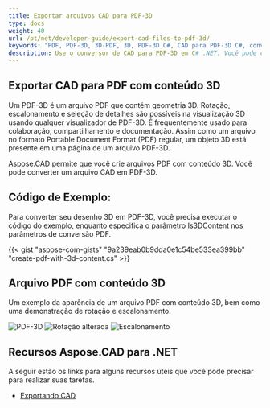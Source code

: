 ```yaml
---
title: Exportar arquivos CAD para PDF-3D
type: docs
weight: 40
url: /pt/net/developer-guide/export-cad-files-to-pdf-3d/
keywords: "PDF, PDF-3D, 3D-PDF, 3D, PDF-3D C#, CAD para PDF-3D C#, converter AutoCAD, converter autocad para pdf-3d"
description: Use o conversor de CAD para PDF-3D em C# .NET. Você pode converter um modelo 3D para PDF-3D em C# .NET também.
---
```


## **Exportar CAD para PDF com conteúdo 3D**

Um PDF-3D é um arquivo PDF que contém geometria 3D. Rotação, escalonamento e seleção de detalhes são possíveis na visualização 3D usando qualquer visualizador de PDF-3D. É frequentemente usado para colaboração, compartilhamento e documentação. Assim como um arquivo no formato Portable Document Format (PDF) regular, um objeto 3D está presente em uma página de um arquivo PDF-3D.

Aspose.CAD permite que você crie arquivos PDF com conteúdo 3D. Você pode converter um arquivo CAD em PDF-3D.

## **Código de Exemplo:**

Para converter seu desenho 3D em PDF-3D, você precisa executar o código do exemplo, enquanto especifica o parâmetro Is3DContent nos parâmetros de conversão PDF.

{{< gist "aspose-com-gists" "9a239eab0b9dda0e1c54be533ea399bb" "create-pdf-with-3d-content.cs" >}}

## **Arquivo PDF com conteúdo 3D**

Um exemplo da aparência de um arquivo PDF com conteúdo 3D, bem como uma demonstração de rotação e escalonamento.

![PDF-3D](/cad/_assets/guide/pdf-3d/result.png)
![Rotação alterada](/cad/_assets/guide/pdf-3d/rotate.png)
![Escalonamento](/cad/_assets/guide/pdf-3d/scaling.png)

## **Recursos Aspose.CAD para .NET**

A seguir estão os links para alguns recursos úteis que você pode precisar para realizar suas tarefas.

- [Exportando CAD](/pt/cad/net/exporting-cad/)
